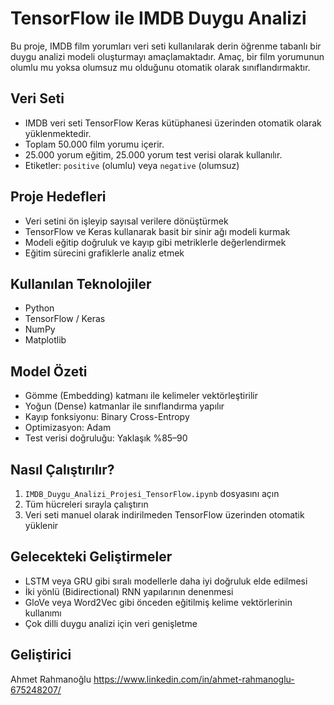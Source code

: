 # TensorFlow ile IMDB Duygu Analizi

Bu proje, IMDB film yorumları veri seti kullanılarak derin öğrenme tabanlı bir duygu analizi modeli oluşturmayı amaçlamaktadır. Amaç, bir film yorumunun olumlu mu yoksa olumsuz mu olduğunu otomatik olarak sınıflandırmaktır.

## Veri Seti

- IMDB veri seti TensorFlow Keras kütüphanesi üzerinden otomatik olarak yüklenmektedir.
- Toplam 50.000 film yorumu içerir.
- 25.000 yorum eğitim, 25.000 yorum test verisi olarak kullanılır.
- Etiketler: `positive` (olumlu) veya `negative` (olumsuz)

## Proje Hedefleri

- Veri setini ön işleyip sayısal verilere dönüştürmek
- TensorFlow ve Keras kullanarak basit bir sinir ağı modeli kurmak
- Modeli eğitip doğruluk ve kayıp gibi metriklerle değerlendirmek
- Eğitim sürecini grafiklerle analiz etmek

## Kullanılan Teknolojiler

- Python
- TensorFlow / Keras
- NumPy
- Matplotlib

## Model Özeti

- Gömme (Embedding) katmanı ile kelimeler vektörleştirilir
- Yoğun (Dense) katmanlar ile sınıflandırma yapılır
- Kayıp fonksiyonu: Binary Cross-Entropy
- Optimizasyon: Adam
- Test verisi doğruluğu: Yaklaşık %85–90

## Nasıl Çalıştırılır?

1. `IMDB_Duygu_Analizi_Projesi_TensorFlow.ipynb` dosyasını açın
2. Tüm hücreleri sırayla çalıştırın
3. Veri seti manuel olarak indirilmeden TensorFlow üzerinden otomatik yüklenir

## Gelecekteki Geliştirmeler

- LSTM veya GRU gibi sıralı modellerle daha iyi doğruluk elde edilmesi
- İki yönlü (Bidirectional) RNN yapılarının denenmesi
- GloVe veya Word2Vec gibi önceden eğitilmiş kelime vektörlerinin kullanımı
- Çok dilli duygu analizi için veri genişletme

## Geliştirici
Ahmet Rahmanoğlu
https://www.linkedin.com/in/ahmet-rahmanoglu-675248207/
